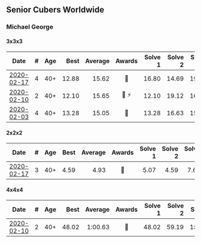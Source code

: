 ## Senior Cubers Worldwide
### Michael George

#### 3x3x3

| Date | # | Age | Best | Average | Awards | Solve 1 | Solve 2 | Solve 3 | Solve 4 | Solve 5 | Video |
| :--: | :--: | :--: | --: | --: | :--: | --: | --: | --: | --: | --: | :-- |
| [2020-02-17](../3x3x3/2020-02-17.md) | 4 | 40+ | 12.88 | 15.62 | 🥇 | 16.80 | 14.69 | 19.66 | 12.88 | 15.38 | [Link](https://www.facebook.com/events/616423959107229/permalink/618432695573022/) |
| [2020-02-10](../3x3x3/2020-02-10.md) | 2 | 40+ | 12.10 | 15.65 | 🥇 ⚡ | 12.10 | 19.12 | 16.70 | 14.50 | 15.74 | [Link](https://www.facebook.com/michael.george.545/videos/10212925298047536/) |
| [2020-02-03](../3x3x3/2020-02-03.md) | 4 | 40+ | 13.28 | 15.05 | 🥇 | 13.28 | 16.63 | 15.24 | - | - | [Link](https://www.facebook.com/michael.george.545/videos/10212902094667466/) |
#### 2x2x2

| Date | # | Age | Best | Average | Awards | Solve 1 | Solve 2 | Solve 3 | Solve 4 | Solve 5 | Video |
| :--: | :--: | :--: | --: | --: | :--: | --: | --: | --: | --: | --: | :-- |
| [2020-02-17](../2x2x2/2020-02-17.md) | 3 | 40+ | 4.59 | 4.93 | 🥇 | 5.07 | 4.59 | 7.67 | 4.98 | 4.74 | [Link](https://www.facebook.com/events/176704156956327/permalink/178424350117641/) |
#### 4x4x4

| Date | # | Age | Best | Average | Awards | Solve 1 | Solve 2 | Solve 3 | Solve 4 | Solve 5 | Video |
| :--: | :--: | :--: | --: | --: | :--: | --: | --: | --: | --: | --: | :-- |
| [2020-02-10](../4x4x4/2020-02-10.md) | 2 | 40+ | 48.02 | 1:00.63 | 🥇 | 48.02 | 59.19 | 1:00.83 | 1:05.87 | 1:01.87 | [Link](https://www.facebook.com/michael.george.545/videos/10212920017115516/) |
